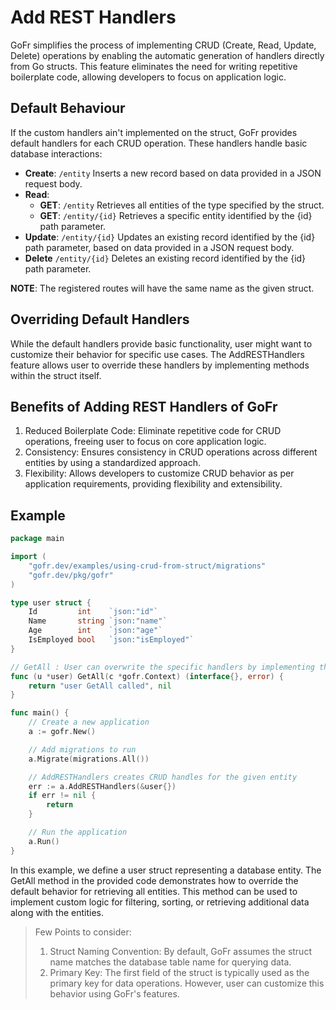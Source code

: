 # Add REST Handlers

GoFr simplifies the process of implementing CRUD (Create, Read, Update, Delete) operations by enabling the automatic generation of handlers directly from Go structs.
This feature eliminates the need for writing repetitive boilerplate code, allowing developers to focus on application logic.

## Default Behaviour

If the custom handlers ain't implemented on the struct, GoFr provides default handlers for each CRUD operation. These handlers handle basic database interactions:

- **Create**: `/entity` Inserts a new record based on data provided in a JSON request body.
- **Read**:
  - **GET**:  `/entity` Retrieves all entities of the type specified by the struct.
  - **GET**:  `/entity/{id}` Retrieves a specific entity identified by the {id} path parameter.
- **Update**: `/entity/{id}` Updates an existing record identified by the {id} path parameter, based on data provided in a JSON request body.
- **Delete**  `/entity/{id}` Deletes an existing record identified by the {id} path parameter.

**NOTE**: The registered routes will have the same name as the given struct.

## Overriding Default Handlers

While the default handlers provide basic functionality, user might want to customize their behavior for specific use cases. 
The AddRESTHandlers feature allows user to override these handlers by implementing methods within the struct itself.

## Benefits of Adding REST Handlers of GoFr

1. Reduced Boilerplate Code: Eliminate repetitive code for CRUD operations, freeing user to focus on core application logic.
2. Consistency: Ensures consistency in CRUD operations across different entities by using a standardized approach.
3. Flexibility: Allows developers to customize CRUD behavior as per application requirements, providing flexibility and extensibility.

## Example

```go
package main

import (
	"gofr.dev/examples/using-crud-from-struct/migrations"
	"gofr.dev/pkg/gofr"
)

type user struct {
	Id         int    `json:"id"`
	Name       string `json:"name"`
	Age        int    `json:"age"`
	IsEmployed bool   `json:"isEmployed"`
}

// GetAll : User can overwrite the specific handlers by implementing them like this
func (u *user) GetAll(c *gofr.Context) (interface{}, error) {
	return "user GetAll called", nil
}

func main() {
	// Create a new application
	a := gofr.New()

	// Add migrations to run
	a.Migrate(migrations.All())

	// AddRESTHandlers creates CRUD handles for the given entity
	err := a.AddRESTHandlers(&user{})
	if err != nil {
		return
	}

	// Run the application
	a.Run()
}
```

In this example, we define a user struct representing a database entity. The GetAll method in the provided code demonstrates how to override the default behavior for retrieving all entities.
This method can be used to implement custom logic for filtering, sorting, or retrieving additional data along with the entities.


> Few Points to consider:
> 1. Struct Naming Convention: By default, GoFr assumes the struct name matches the database table name for querying data.
> 2. Primary Key: The first field of the struct is typically used as the primary key for data operations. However, user can customize this behavior using GoFr's features. 
